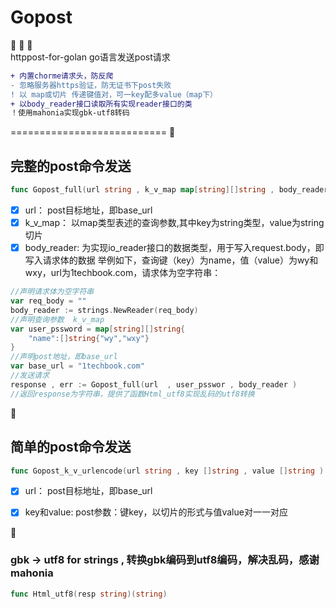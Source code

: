 # Gopost
:rainbow:	:rainbow:	:rainbow:	
httppost-for-golan  go语言发送post请求
```diff
+ 内置chorme请求头，防反爬
- 忽略服务器https验证，防无证书下post失败
! 以 map或切片 传递键值对，可一key配多value（map下）
+ 以body_reader接口读取所有实现reader接口的类
！使用mahonia实现gbk-utf8转码
```

===========================
:high_brightness:
## 完整的post命令发送
```go
func Gopost_full(url string , k_v_map map[string][]string , body_reader io.Reader) (string , error)
```
- [x] url：  post目标地址，即base_url
- [x] k_v_map：  以map类型表述的查询参数,其中key为string类型，value为string切片
- [x] body_reader:  为实现io_reader接口的数据类型，用于写入request.body，即写入请求体的数据
举例如下，查询键（key）为name，值（value）为wy和wxy，url为1techbook.com，请求体为空字符串：
```go
//声明请求体为空字符串
var req_body = ""
body_reader := strings.NewReader(req_body)
//声明查询参数  k_v_map
var user_pssword = map[string][]string{
    "name":[]string{"wy","wxy"}
}
//声明post地址，即base_url
var base_url = "1techbook.com" 
//发送请求
response , err := Gopost_full(url  , user_psswor , body_reader )
//返回response为字符串，提供了函数Html_utf8实现乱码的utf8转换
```
:high_brightness:
## 简单的post命令发送

```go
func Gopost_k_v_urlencode(url string , key []string , value []string ) (string , error)
``` 
- [x] url：  post目标地址，即base_url
- [x] key和value:   post参数：键key，以切片的形式与值value对一一对应


:high_brightness:
### gbk -> utf8 for strings ,  转换gbk编码到utf8编码，解决乱码，感谢mahonia
```go
func Html_utf8(resp string)(string)
```
